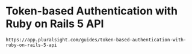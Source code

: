 # Token-based Authentication with Ruby on Rails 5 API

    https://app.pluralsight.com/guides/token-based-authentication-with-ruby-on-rails-5-api
    
   
    
